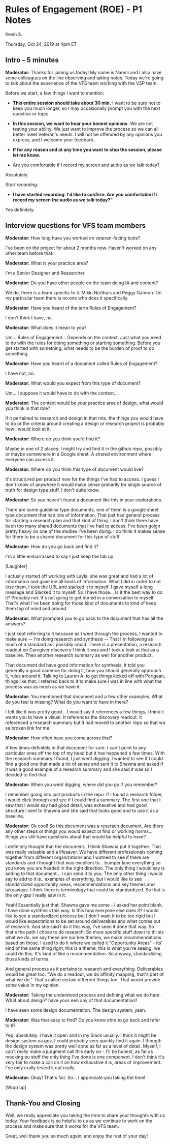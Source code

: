 # Rules of Engagement (ROE) - P1 Notes

Kevin S.

Thursday, Oct 24, 2019 at 4pm ET

## Intro - 5 minutes

**Moderator:** Thanks for joining us today! My name is Naomi and I also have some colleagues on the line observing and taking notes. Today we're going to talk about the experience of the VFS team working with the VSP team.

Before we start, a few things I want to mention:

- **This entire session should take about 30 min.** I want to be sure not to keep you much longer, so I may occasionally prompt you with the next question or topic.

- **In this session, we want to hear your honest opinions.** We are not testing your ability. We just want to improve the process so we can all better meet Veteran's needs. I will not be offended by any opinions you express, and I welcome your feedback.

- **If for any reason and at any time you want to stop the session, please let me know.**

- Are you comfortable if I record my screen and audio as we talk today?

Absolutely.

*Start recording.*

- **I have started recording. I'd like to confirm: Are you comfortable if I record my screen the audio as we talk today?"**

Yes definitely.

## Interview questions for VFS team members

**Moderator:**  How long have you worked on veteran-facing tools?

I've been on the project for about 2 months now. Haven't worked on any other team before that.

**Moderator:**  What is your practice area?

I'm a Senior Designer and Researcher.

**Moderator:**  Do you have other people on the team doing IA and content?

We do, there is a team specific to it. Mikki Northuis and Peggy Gannon. On my particular team there is no one who does it specifically.

**Moderator:**  Have you heard of the term Rules of Engagement? 

I don't think I have, no.

**Moderator:** What does it mean to you?

Um... Rules of Engagement... Depends on the context. Just what you need to do with the rules for doing something or starting something. Before you get started with something, what needs to be the burden of proof to do something.

**Moderator:**  Have you heard of a document called Rules of Engagement? 

I have not, no.

**Moderator:**  What would you expect from this type of document?

Um... I suppose it would have to do with the context...

**Moderator:**  The context would be your practice area of design, what would you think in that role?

If it pertained to research and design in that role, the things you would have to do or the criteria around creating a design or research project is probably how I would look at it.

 **Moderator:** Where do you think you'd find it?

Maybe in one of 2 places: I might try and find it in the github repo, possibly or maybe somewhere in a Google sheet. A shared environment where everyone can access it.

**Moderator:** Where do you think this type of document would live?

It's structured per product now for the things I've had to access. I guess I don't know of anywhere it would make sense primarily for single source of truth for design type stuff. I don't quite know.

**Moderator:** So you haven't found a document like this in your explorations. 

There are some guideline type documents, one of them is a google sheet type document that had lots of information. That just had general process for starting a research plan and that kind of thing. I don't think there have been too many shared documents that I've had to access. I've been goign pretty heavy on one of the studies I've been doing. I do think it makes sense for there to be a shared document for this type of stuff.

**Moderator:** How do you go back and find it?

I'm a little embarrassed to say I just keep the tab up. 

[Laughter]

I actually started off working with Layla, she was great and had a lot of information and gave me all kinds of information. What I did in order to not lose them, I took the URL and slacked it to myself. I gave myself a long message and Slacked it to myself. So I have those... Is it the best way to do it? Probably not. It's not going to get buried in a conversation to myself. That's what I've been doing for those kind of documents to kind of keep them top of mind and around.

**Moderator:** What prompted you to go back to the document that has all the answers?

I just kept referring to it because as I went through the process, I wanted to make sure -- I'm doing research and synthesis -- That I'm following as much of a standard as I possibly could. There is a presentation, a research readout on Caregiver discovery I think it was and I took a look at that as a baseline. Then another research summary as well for another product.

That document did have good information for synthesis, it told you generally a good cadence for doing it, how you should generally approach it, rules around it. Talking to Lauren A. to get things kicked off with Perigean, things like that. I referred back to it to make sure I was in line with what the process was as much as we have it.

**Moderator:** You mentioned that document and a few other examples. What do you feel is missing? What do you want to have in there?

I felt like it was pretty good... I would say it references a few things, I think it wants you to have a visual. It references the discovery readout. It referenced a research summary but it had moved to another repo so that wa sa broken link for me.

**Moderator:** How often have you come across that?

A few times definitely in that document for sure. I can't point to any particular ones off the top of my head but it has happened a few times. With the research summary I found, I just went digging. I wanted to see if I could find a good one that made a lot of sense and sent it to Shawna and asked if it was a good example of a research summary and she said it was so I decided to find that.

**Moderator:** When you went digging, where did you go if you remember?

I remember going into just products in the repo. If I found a research folder, I would click through and see if I could find a summary. The first one that I saw that I would say had good detail, was exhaustive and had good structure I sent to Shawna and she said that looks good and to use it as a baseline.

**Moderator:** Ok cool! So this document was a reserach document. Are there any other steps or things you would expect ot find or working norms... things you still have questions about that would be helpful to have?

I definitely thought that the document.. I think Shawna put it together. That was really valuable and a lifesaver. We have different professionals coming together from different organizations and I watned to see if there are standards and I thought that was excellent to... bumper lane everything so you know you are headed in the right direction. The only thing I would say is adding to that document... I can send it to you. The only other thing I would say to add to it is.. examples of everything, but I would like to see standardized opportunity areas, recommendations and key themes and takeaways. I think there is terminology that could be standardized. So that is the only gap I really saw in it.

Yeah! Essentially just that. Shawna gave me some - I asked her point blank, I have done synthesis this way. Is this how everyone else does it? I would like to see a standardized process but I don't want it to be too rigid but I would like expectations to be set around deliverables and what comes out of research. And she said I do it this way, I've seen it done that way. So that's the path I chose to do research. So more specific stuff  down to thi sis what we do, we say these are our key themes, we make recommendations based on those. I used to do it where we called it "Opportunity Areas" - its' kind of the same thing right, this is a theme, this is what you're seeing, we could do this. It's kind of like a recommendation. So anyway, standardizing those kinds of terms.

And general process as it pertains to research and everything. Deliverables would be great too. "We do a readout, we do affinity mapping, that's part of what we do." That's called certain different things too. That would provide some value in my opinion.

**Moderator:** Taking the understood process and defining what we do here. What about design? have yous een any of that documentation?

I have seen some design documentation. The design system, yeah. 

**Moderator:** Was that easy to find? Do you know ehre to go back and refer to ti?

Yep, absolutely. I have it open and in my Slack usually. I think it might be design-system.va.gov, I could probably very quickly find it again. I thougth the design system was pretty well done as far as a level of detail. Myself, I can't really make a judgment call this early on - I'll be honest, as far as mocking pu stuff the only thing I've done is one component. I don't think it's very fair to make a call on it on how exhaustive it is, areas of improvement. I've only erally tested it out really. 

**Moderator:** Okay! That's fair. So... I appreciate you taking the time! 

[Wrap up]

## Thank-You and Closing

Well, we really appreciate you taking the time to share your thoughts with us today. Your feedback is so helpful to us as we continue to work on the process and make sure that it works for the VFS team.

Great, well thank you so much again, and enjoy the rest of your day!            
